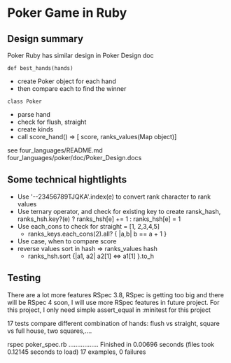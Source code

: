 # Poker Game in Ruby
## Design summary
Poker Ruby has similar design in Poker Design doc
```
def best_hands(hands)	
```	

- create Poker object for each hand
- then compare each to find the winner

```
class Poker
```	
- parse hand
- check for flush, straight
- create kinds 
- call score_hand() => [ score, ranks_values(Map object)]

see four_languages/README.md
four_languages/poker/doc/Poker_Design.docs 

## Some technical hightlights
- Use '--23456789TJQKA'.index(e) to convert rank character to rank values
- Use ternary operator,  and check for existing key to create ransk_hash, 
	ranks_hsh.key?(e) ? ranks_hsh[e] += 1 : ranks_hsh[e] = 1
- Use each_cons to check for straight = [1, 2,3,4,5]
	- ranks_keys.each_cons(2).all? { |a,b| b == a + 1 }
- Use case, when to compare score
- reverse values sort in hash => ranks_values hash
	- ranks_hsh.sort {|a1, a2| a2[1] <=> a1[1] }.to_h

## Testing
There are a lot more features RSpec 3.8, RSpec is getting too big and there will be RSpec 4 soon, 
I will use more RSpec features in future project.
For this project, I only need simple assert_equal in :minitest for this project

17 tests compare different combination of hands: flush vs straight, square vs full house, two squares,….

rspec poker_spec.rb
.................
Finished in 0.00696 seconds (files took 0.12145 seconds to load)
17 examples, 0 failures
